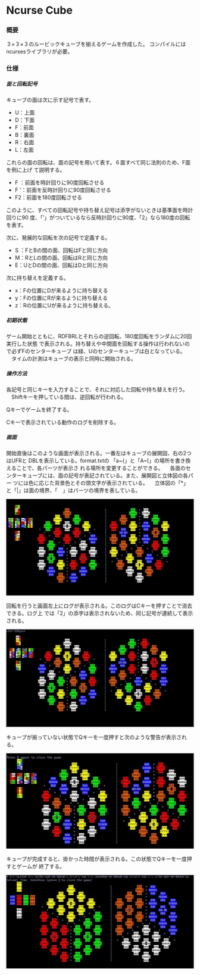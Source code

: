 ﻿# Ncurse Cube

### 概要

３×３×３のルービックキューブを揃えるゲームを作成した。
コンパイルにはncursesライブラリが必要。

### 仕様

##### 面と回転記号

キューブの面は次に示す記号で表す。

- U：上面
- D：下面
- F：前面
- B：裏面
- R：右面
- L：左面

これらの面の回転は、面の記号を用いて表す。６面すべて同じ法則のため、F面を例に上げ て説明する。

- F ：前面を時計回りに90度回転させる
- F '：前面を反時計回りに90度回転させる
- F2：前面を180度回転させる

このように、すべての回転記号や持ち替え記号は添字がないときは基準面を時計回りに90 度、「’」がついているなら反時計回りに90度、「2」なら180度の回転を表す。

次に、発展的な回転を次の記号で定義する。

- S ：FとBの間の面、回転はFと同じ方向
- M：RとLの間の面、回転はRと同じ方向
- E：UとDの間の面、回転はDと同じ方向

次に持ち替えを定義する。

- x：Fの位置にDが来るように持ち替える
- y：Fの位置にRが来るように持ち替える
- z：Rの位置にUが来るように持ち替える。

##### 初期状態

ゲーム開始とともに、RDFBRLとそれらの逆回転、180度回転をランダムに20回実行した状態 で表示される。持ち替えや中間面を回転する操作は行われないので必ずFのセンターキューブ は緑、Uのセンターキューブは白となっている。 　タイムの計測はキューブの表示と同時に開始される。

##### 操作方法

各記号と同じキーを入力することで、それに対応した回転や持ち替えを行う。 　Shiftキーを押している間は、逆回転が行われる。

Qキーでゲームを終了する。

Cキーで表示されている動作のログを削除する。

##### 画面

開始直後はこのような画面が表示される。一番左はキューブの展開図、右の2つはUFRと DBLを表示している。format.txtの 「a~{」と「A~[」の場所を書き換えることで、各パーツが表示さ れる場所を変更することができる。 　各面のセンターキューブには、面の記号が表記されている。また、展開図と立体図の各パー ツには色に応じた背景色とその頭文字が表示されている。 　立体図の「\*」と「|」は面の境界、「　」はパーツの境界を表している。

![](./img/1.jpeg)

回転を行うと画面左上にログが表示される。このログはCキーを押すことで消去できる。ログ上 では「2」の添字は表示されないため、同じ記号が連続して表示される。

![](./img/2.jpeg)

キューブが揃っていない状態でQキーを一度押すと次のような警告が表示される。

![](./img/3.jpeg)

キューブが完成すると、掛かった時間が表示される。この状態でQキーを一度押すとゲームが 終了する。

![](./img/4.jpeg)

